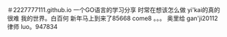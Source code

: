 ＃2227777111.github.io
一个GO语言的学习分享
时常在想该怎么做
yi'kai的真的很难
我的世界。白百何
新年马上到来了85668
come8
。。。
奥里给
gan'ji20112
律师
luo。947834
